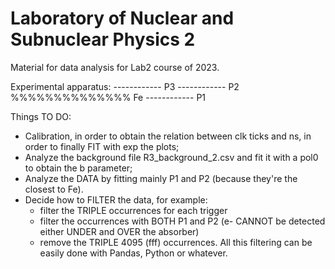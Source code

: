 # Laboratory of Nuclear and Subnuclear Physics 2
Material for data analysis for Lab2 course of 2023.

Experimental apparatus:
 ------------	P3
 ------------	P2
%%%%%%%%%%%%%%	Fe
 ------------	P1

Things TO DO:
- Calibration, in order to obtain the relation between clk ticks and ns, in order to finally FIT with exp the plots;
- Analyze the background file R3\_background\_2.csv and fit it with a pol0 to obtain the b parameter;
- Analyze the DATA by fitting mainly P1 and P2 (because they're the closest to Fe).
- Decide how to FILTER the data, for example:
	- filter the TRIPLE occurrences for each trigger
	- filter the occurrences with BOTH P1 and P2 (e- CANNOT be detected either UNDER and OVER the absorber)
	- remove the TRIPLE 4095 (fff) occurrences.
All this filtering can be easily done with Pandas, Python or whatever.
